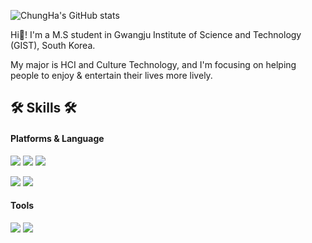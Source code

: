 ![ChungHa's GitHub stats](https://github-readme-stats.vercel.app/api?username=ChungHaLee&&show_icons=true&theme=omni)

Hi👋! I'm a M.S student in Gwangju Institute of Science and Technology (GIST), South Korea.

My major is HCI and Culture Technology, and I'm focusing on helping people to enjoy & entertain their lives more lively.


## 🛠 Skills 🛠
#### Platforms & Language
<img src="https://img.shields.io/badge/Python-3776AB?style=flat-square&logo=Python&logoColor=white"/> <img src="https://img.shields.io/badge/Keras-D00000?style=flat-square&logo=Keras&logoColor=white"> <img src="https://img.shields.io/badge/PyTorch-EE4C2C?style=flat-square&logo=PyTorch&logoColor=white"> 

<img src="https://img.shields.io/badge/JavaScript-F7DF1E?style=flat-square&logo=JavaScript&logoColor=black"/> <img src="https://img.shields.io/badge/CSS3-1572B6?style=flat-square&logo=CSS3&logoColor=white"/> 

#### Tools
<img src="https://img.shields.io/badge/Pycharm-000000?style=flat-square&logo=Pycharm&logoColor=green"/> <img src="https://img.shields.io/badge/Visual Studio Code-007ACC?style=flat-square&logo=Visual Studio Code&logoColor=white"/>
